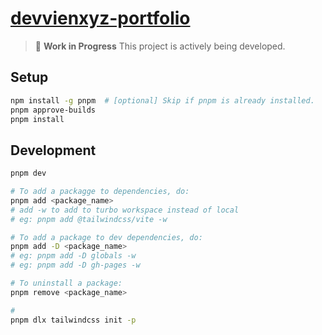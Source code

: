 # [devvienxyz-portfolio](https://github.com/devvienxyz/devvienxyz-portfolio)

> 🚧 **Work in Progress**
> This project is actively being developed.

## Setup

```bash
npm install -g pnpm  # [optional] Skip if pnpm is already installed.
pnpm approve-builds
pnpm install
```

## Development

```bash
pnpm dev

# To add a packagge to dependencies, do:
pnpm add <package_name>
# add -w to add to turbo workspace instead of local
# eg: pnpm add @tailwindcss/vite -w

# To add a package to dev dependencies, do:
pnpm add -D <package_name>
# eg: pnpm add -D globals -w
# eg: pnpm add -D gh-pages -w

# To uninstall a package:
pnpm remove <package_name>

#
pnpm dlx tailwindcss init -p
```
